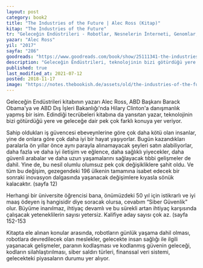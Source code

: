 ```yaml
---
layout: post  
category: book2  
title: "The Industries of the Future | Alec Ross (Kitap)"  
kitap: "The Industries of the Future"  
tr: "Geleceğin Endüstrileri - Robotlar, Nesnelerin İnterneti, Genomlar, Büyük Veri, Dijital Para, Hassas Tarım, Siber Güvenlik"  
yazar: "Alec Ross"  
yil: "2017"  
sayfa: "286"  
goodreads: "https://www.goodreads.com/book/show/25111341-the-industries-of-the-future"
description: "Geleceğin Endüstrileri, teknolojinin bizi götürdüğü yere ve geleceğe dair pek çok farklı konuya yer veriyor."
published: true
last_modified_at: 2021-07-12
posted: 2018-11-17
image: "https://notes.thebookish.de/assets/old/the-industries-of-the-future.jpg"
---
```


Geleceğin Endüstrileri kitabının yazarı Alec Ross, ABD Başkanı Barack Obama'ya ve ABD Dış İşleri Bakanlığı'nda Hilary Clinton'a danışmanlık yapmış bir isim. Edindiği tecrübeleri kitabına da yansıtan yazar, teknolojinin bizi götürdüğü yere ve geleceğe dair pek çok farklı konuya yer veriyor.  
  
Sahip oldukları iş güvencesi ebeveynlerine göre çok daha kötü olan insanlar, yine de onlara göre çok daha iyi bir hayat yaşıyorlar. Bugün kazandıkları paralarla ön yıllar önce aynı parayla alınamayacak şeyleri satın alabiliyorlar, daha fazla ve daha iyi iletişim ve eğlence, daha sağlıklı yiyecekler, daha güvenli arabalar ve daha uzun yaşamalarını sağlayacak tıbbi gelişmeler de dahil. Yine de, bu nesil olumlu olumsuz pek çok değişikliklere şahit oldu. Ve tüm bu değişim, gezegendeki 196 ülkenin tamamına isabet edecek bir sonraki inovasyon dalgasında yaşanacak değişimlere kıyasla sönük kalacaktır. (sayfa 12)  
  
Herhangi bir üniversite öğrencisi bana, önümüzdeki 50 yıl için istikrarlı ve iyi maaş ödeyen iş hangisidir diye soracak olursa, cevabım “Siber Güvenlik” olur. Büyüme inanılmaz, ihtiyaç devamlı ve bu sürekli artan ihtiyaç karşısında çalışacak yeteneklilerin sayısı yetersiz. Kalifiye aday sayısı çok az. (sayfa 152-153  
  
Kitapta ele alınan konular arasında, robotların günlük yaşama dahil olması, robotlara devredilecek olan meslekler, gelecekte insan sağlığı ile ilgili yaşanacak gelişmeler, paranın kodlaşması ve kodlanmış güvenin geleceği, kodların silahlaştırılması, siber saldırı türleri, finanssal veri sistemi, gelecekteki piyasaların durumu yer alıyor.  
